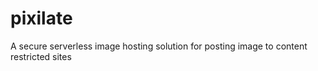# pixilate
A secure serverless image hosting solution for posting image to content restricted sites
